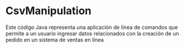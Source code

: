 # CsvManipulation
 Este código Java representa una aplicación de línea de comandos que permite a un usuario ingresar datos relacionados con la creación de un pedido en un sistema de ventas en línea
